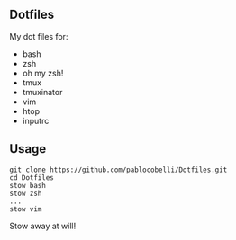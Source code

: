 Dotfiles 
----

My dot files for:
- bash
- zsh
- oh my zsh!
- tmux
- tmuxinator
- vim
- htop
- inputrc

## Usage

    git clone https://github.com/pablocobelli/Dotfiles.git
    cd Dotfiles
    stow bash
    stow zsh
    ...
    stow vim

Stow away at will!
